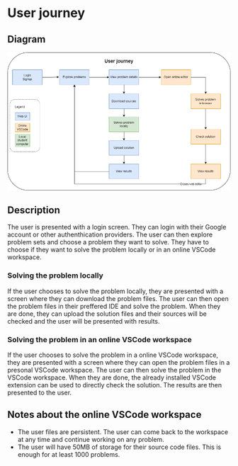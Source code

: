 # User journey

## Diagram
![User journey](photos/user-journey.png)

## Description
The user is presented with a login screen. They can login with their Google account or other authenthication providers. The user can then explore problem sets and choose a problem they want to solve. They have to choose if they want to solve the problem locally or in an online VSCode workspace.

### Solving the problem locally
If the user chooses to solve the problem locally, they are presented with a screen where they can download the problem files. The user can then open the problem files in their preffered IDE and solve the problem. When they are done, they can upload the solution files and their sources will be checked and the user will be presented with results.

### Solving the problem in an online VSCode workspace
If the user chooses to solve the problem in a online VSCode workspace, they are presented with a screen where they can open the problem files in a presonal VSCode workspace. The user can then solve the problem in the VSCode workspace. When they are done, the already installed VSCode extension can be used to directly check the solution. The results are then presented to the user.

## Notes about the online VSCode workspace
* The user files are persistent. The user can come back to the workspace at any time and continue working on any problem.
* The user will have 50MB of storage for their source code files. This is enough for at least 1000 problems.